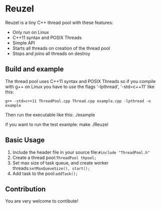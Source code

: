 # Reuzel

Reuzel is a tiny C++ thread pool with these features:

  * Only run on Linux
  * C++11 syntax and POSIX Threads
  * Simple API
  * Starts all threads on creation of the thread pool
  * Stops and joins all threads on destroy


## Build and example

The thread pool uses C++11 syntax and POSIX Threads so if you compile with g++ on Linux you have to use the flags '-lpthread', '-std=c++11' like this:

    g++ -std=c++11 ThreadPool.cpp Thread.cpp example.cpp -lpthread -o example

Then run the executable like this:
    ./example

if you want to run the test example:
    make
    ./Reuzel


## Basic Usage

1. Include the header file in your source file:`#include "ThreadPool.h"`
2. Create a thread pool:`ThreadPool thpool;`
3. Set max size of task queue, and create worker threads:`setMaxQueueSize(), start();`
4. Add task to the pool:`addTask();`


## Contribution

You are very welcome to contibute!
